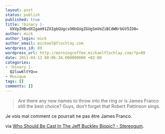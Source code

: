 ```yaml
---
layout: post
status: publish
published: true
title: !binary |-
  UXVpIHBvdXIgam91ZXIgbGUgcsO0bGUgZGUgSmVmZiBCdWNrbGV5ID8=
author: mick
author_login: mick
author_email: mickael@flochlay.com
wordpress_id: 89
wordpress_url: http://morningcoffee.mickaelflochlay.com/?p=89
date: 2011-04-12 08:06:34.000000000 +02:00
categories:
- !binary |-
  Q2luw6ltYQ==
- Musique
tags: []
comments: []
---
```

<blockquote>Are there any new names to throw into the ring or is James Franco still the best choice? Guys, don’t forget that Robert Pattinson sings.</blockquote>
Je vois mal comment ce pourrait ne pas être James Franco.

via <a href="http://stereogum.com/679682/who-should-be-cast-in-the-jeff-buckley-biopic/casting-couch/?utm_source=feedburner&amp;utm_medium=feed&amp;utm_campaign=Feed%3A+stereogum%2FcBYa+%28stereogum%29">Who Should Be Cast In The Jeff Buckley Biopic? - Stereogum</a>.
